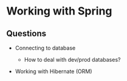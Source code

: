 # Working with Spring


## Questions

- Connecting to database
	- How to deal with dev/prod databases?


- Working with Hibernate (ORM)